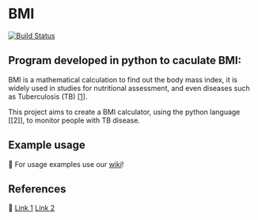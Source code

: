 # BMI

[![Build Status](https://travis-ci.com/imcf/python-imcflibs.svg?branch=master)](https://travis-ci.com/imcf/python-imcflibs)

## Program developed in python to caculate BMI:

BMI is a mathematical calculation to find out the body mass index, 
it is widely used in studies for nutritional assessment, and even diseases such as Tuberculosis (TB) [[1]][ref1].

This project aims to create a BMI calculator, using the python language [[2]], to monitor people with TB disease.

## Example usage

:memo: For usage examples use our [wiki][ref3]!

## References

:memo: [Link 1][ref1]
       [Link 2][ref2]


[ref1]: https://www.ncbi.nlm.nih.gov/pmc/articles/PMC6396599/
[ref2]: https://www.python.org
[ref3]: https://github.com/tuliofalmeida/GrupoProg2019/wiki
